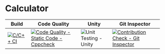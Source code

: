 # Calculator

| Build	| Code Quality                                             | Unity | Git Inspector   |
|-----|---------------------------------------------------------|----------|----------|
|[![C/C++ CI](https://github.com/omrege/mini-project/actions/workflows/c-build.yml/badge.svg?branch=main)](https://github.com/omrege/mini-project/actions/workflows/c-build.yml) |[![Code Quality - Static Code - Cppcheck](https://github.com/omrege/mini-project/actions/workflows/cppcheck.yml/badge.svg?branch=main)](https://github.com/omrege/mini-project/actions/workflows/cppcheck.yml)	|	![Unit Testing - Unity](https://github.com/omrege/mini-project/actions/workflows/unity.yml/badge.svg?branch=main)|[![Contribution Check - Git Inspector](https://github.com/omrege/mini-project/actions/workflows/gitinspector.yml/badge.svg?branch=main)](https://github.com/omrege/mini-project/actions/workflows/gitinspector.yml)||

